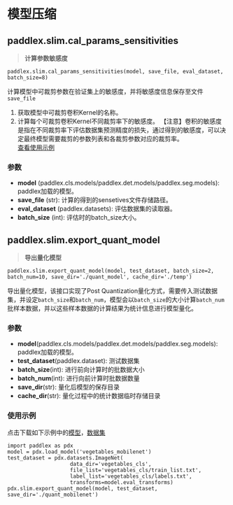 # 模型压缩

## paddlex.slim.cal_params_sensitivities
> **计算参数敏感度**  
```
paddlex.slim.cal_params_sensitivities(model, save_file, eval_dataset, batch_size=8)
```
计算模型中可裁剪参数在验证集上的敏感度，并将敏感度信息保存至文件`save_file`
1. 获取模型中可裁剪卷积Kernel的名称。
2. 计算每个可裁剪卷积Kernel不同裁剪率下的敏感度。
【注意】卷积的敏感度是指在不同裁剪率下评估数据集预测精度的损失，通过得到的敏感度，可以决定最终模型需要裁剪的参数列表和各裁剪参数对应的裁剪率。  
[查看使用示例](https://github.com/PaddlePaddle/PaddleX/blob/develop/tutorials/compress/classification/cal_sensitivities_file.py#L33)

### 参数

* **model** (paddlex.cls.models/paddlex.det.models/paddlex.seg.models): paddlex加载的模型。
* **save_file** (str): 计算的得到的sensetives文件存储路径。
* **eval_dataset** (paddlex.datasets): 评估数据集的读取器。
* **batch_size** (int): 评估时的batch_size大小。


## paddlex.slim.export_quant_model
> **导出量化模型**  
```
paddlex.slim.export_quant_model(model, test_dataset, batch_size=2, batch_num=10, save_dir='./quant_model', cache_dir='./temp')
```
导出量化模型，该接口实现了Post Quantization量化方式，需要传入测试数据集，并设定`batch_size`和`batch_num`，模型会以`batch_size`的大小计算`batch_num`批样本数据，并以这些样本数据的计算结果为统计信息进行模型量化。

### 参数

* **model**(paddlex.cls.models/paddlex.det.models/paddlex.seg.models): paddlex加载的模型。
* **test_dataset**(paddlex.dataset): 测试数据集
* **batch_size**(int): 进行前向计算时的批数据大小
* **batch_num**(int): 进行向前计算时批数据数量
* **save_dir**(str): 量化后模型的保存目录
* **cache_dir**(str): 量化过程中的统计数据临时存储目录


### 使用示例
点击下载如下示例中的[模型](https://bj.bcebos.com/paddlex/models/vegetables_mobilenetv2.tar.gz)，[数据集](https://bj.bcebos.com/paddlex/datasets/vegetables_cls.tar.gz)
```
import paddlex as pdx
model = pdx.load_model('vegetables_mobilenet')
test_dataset = pdx.datasets.ImageNet(
                    data_dir='vegetables_cls',
                    file_list='vegetables_cls/train_list.txt',
                    label_list='vegetables_cls/labels.txt',
                    transforms=model.eval_transforms)
pdx.slim.export_quant_model(model, test_dataset, save_dir='./quant_mobilenet')
```
